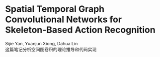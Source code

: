 # Spatial Temporal Graph Convolutional Networks for Skeleton-Based Action Recognition
Sijie Yan, Yuanjun Xiong, Dahua Lin  
这篇笔记分析空间图卷积的理论推导和代码实现
